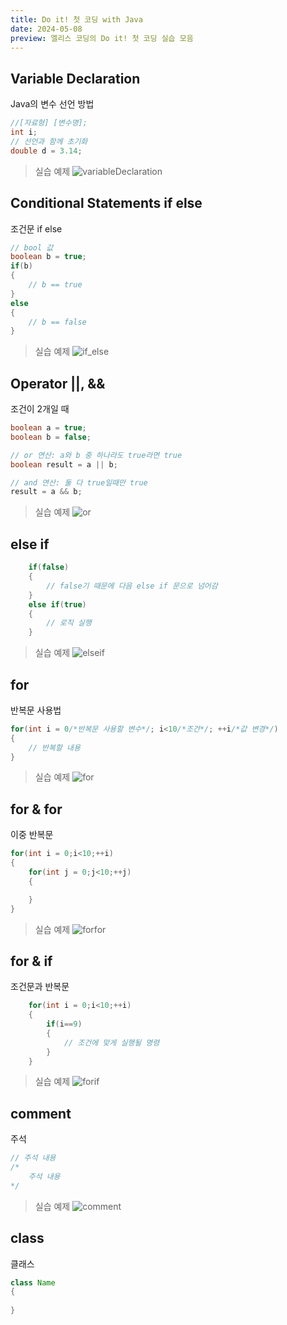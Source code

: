 ```yaml
---
title: Do it! 첫 코딩 with Java
date: 2024-05-08
preview: 엘리스 코딩의 Do it! 첫 코딩 실습 모음
---
```

## Variable Declaration
Java의 변수 선언 방법
```Java
//[자료형] [변수명];
int i;
// 선언과 함께 초기화
double d = 3.14;
```
> 실습 예제
![variableDeclaration](./variableDeclaration.png)

## Conditional Statements if else
조건문 if else
```Java
// bool 값
boolean b = true;
if(b)
{
    // b == true
}
else
{
    // b == false
}
```
> 실습 예제
![if_else](./if_else.png)

## Operator ||, &&
조건이 2개일 때
```Java
boolean a = true;
boolean b = false;

// or 연산: a와 b 중 하나라도 true라면 true
boolean result = a || b;

// and 연산: 둘 다 true일때만 true
result = a && b;
```
> 실습 예제
![or](./or.png)

## else if
```Java
    if(false)
    {
        // false기 때문에 다음 else if 문으로 넘어감    
    }
    else if(true)
    {
        // 로직 실행
    }
```
> 실습 예제
![elseif](./elseif.png)

## for
반복문 사용법
```Java
for(int i = 0/*반복문 사용할 변수*/; i<10/*조건*/; ++i/*값 변경*/)
{
    // 반복할 내용
}
```
> 실습 예제
![for](./for.png)

## for & for
이중 반복문
```Java
for(int i = 0;i<10;++i)
{
    for(int j = 0;j<10;++j)
    {

    }
}
```
> 실습 예제
![forfor](./forfor.png)

## for & if
조건문과 반복문
```Java
    for(int i = 0;i<10;++i)
    {
        if(i==9)
        {
            // 조건에 맞게 실행될 명령
        }
    }
```
> 실습 예제
![forif](./forif.png)

## comment
주석
```Java
// 주석 내용
/*
    주석 내용
*/
```
> 실습 예제
![comment](./comment.png)

## class
클래스
```Java
class Name
{
    
}
```
